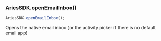 ### AriesSDK.openEmailInbox()

```js readonly
AriesSDK.openEmailInbox();
```

Opens the native email inbox (or the activity picker if there is no default email app)
